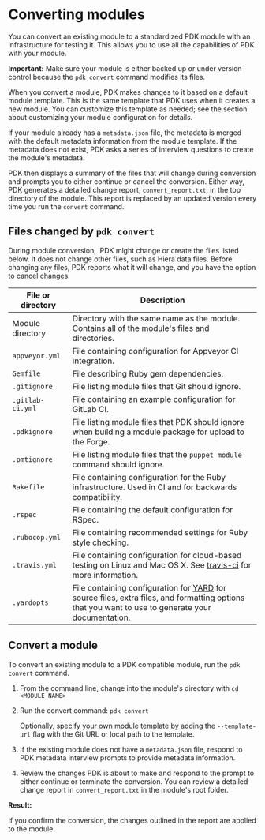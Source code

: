 # Converting modules

You can convert an existing module to a standardized PDK module with an
infrastructure for testing it. This allows you to use all the capabilities of
PDK with your module.

**Important:** Make sure your module is either backed up or under version
control because the `pdk convert` command modifies its files.

When you convert a module, PDK makes changes to it based on a default module
template. This is the same template that PDK uses when it creates a new module.
You can customize this template as needed; see the section about customizing
your module configuration for details.

If your module already has a `metadata.json` file, the metadata is merged with
the default metadata information from the module template. If the metadata does
not exist, PDK asks a series of interview questions to create the module's
metadata.

PDK then displays a summary of the files that will change during conversion and
prompts you to either continue or cancel the conversion. Either way, PDK
generates a detailed change report, `convert_report.txt`, in the top directory
of the module. This report is replaced by an updated version every time you run
the `convert` command.

## Files changed by `pdk convert`

During module conversion,  PDK might change or create the files listed below. It
does not change other files, such as Hiera data files. Before changing any
files, PDK reports what it will change, and you have the option to cancel
changes.

|File or directory|Description|
|-----------------|-----------|
|Module directory|Directory with the same name as the module. Contains all of the module's files and directories.|
|`appveyor.yml`|File containing configuration for Appveyor CI integration.|
|`Gemfile`|File describing Ruby gem dependencies.|
|`.gitignore`|File listing module files that Git should ignore.|
|`.gitlab-ci.yml`|File containing an example configuration for GitLab CI.|
|`.pdkignore`|File listing module files that PDK should ignore when building a module package for upload to the Forge.|
|`.pmtignore`|File listing module files that the `puppet module` command should ignore.|
|`Rakefile`|File containing configuration for the Ruby infrastructure. Used in CI and for backwards compatibility.|
|`.rspec`|File containing the default configuration for RSpec.|
|`.rubocop.yml`|File containing recommended settings for Ruby style checking.|
|`.travis.yml`|File containing configuration for cloud-based testing on Linux and Mac OS X. See [travis-ci](http://travis-ci.org/) for more information.|
|`.yardopts`|File containing configuration for [YARD](https://yardoc.org/) for source files, extra files, and formatting options that you want to use to generate your documentation.|

## Convert a module

To convert an existing module to a PDK compatible module, run the `pdk convert`
command.

1.  From the command line, change into the module's directory with `cd
    <MODULE_NAME>`

2.  Run the convert command: `pdk convert`

    Optionally, specify your own module template by adding the `--template-url`
    flag with the Git URL or local path to the template.

3.  If the existing module does not have a `metadata.json` file, respond to PDK
    metadata interview prompts to provide metadata information.

4.  Review the changes PDK is about to make and respond to the prompt to either
    continue or terminate the conversion. You can review a detailed change
    report in `convert_report.txt` in the module's root folder.


**Result:**

If you confirm the conversion, the changes outlined in the report are applied to
the module.

